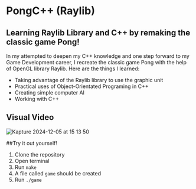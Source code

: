 # PongC++ (Raylib)

## Learning Raylib Library and C++ by remaking the classic game Pong!

In my attempted to deepen my C++ knowledge and one step forward to my Game Development career, I recreate the classic game Pong with the help of OpenGL library Raylib. Here are the things I learned: 

* Taking advantage of the Raylib library to use the graphic unit
* Practical uses of Object-Orientated Programing in C++ 
* Creating simple computer AI
* Working with C++ 


## Visual Video
![Kapture 2024-12-05 at 15 13 50](https://github.com/user-attachments/assets/7704c6cf-b95c-4aae-ba17-f4ff3e60a2d5)


##Try it out yourself!
1. Clone the repository
2. Open terminal
3. Run `make`
4. A file called `game` should be created
5. Run `./game`

